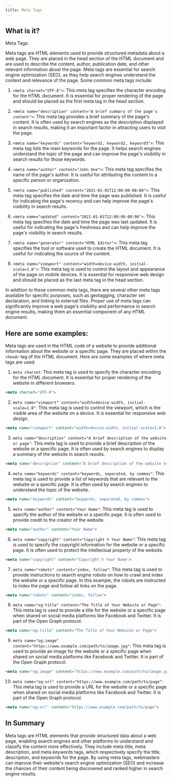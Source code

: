 ```yaml
---
title: Meta Tags
---
```




## What is it?

Meta Tags:

Meta tags are HTML elements used to provide structured metadata about a web page. They are placed in the head section of the HTML document and are used to describe the content, author, publication date, and other relevant information about the page. Meta tags are essential for search engine optimization (SEO), as they help search engines understand the context and relevance of the page. Some common meta tags include:

1. `<meta charset="UTF-8">`: This meta tag specifies the character encoding for the HTML document. It is essential for proper rendering of the page and should be placed as the first meta tag in the head section.

2. `<meta name="description" content="A brief summary of the page's content">`: This meta tag provides a brief summary of the page's content. It is often used by search engines as the description displayed in search results, making it an important factor in attracting users to visit the page.

3. `<meta name="keywords" content="keyword1, keyword2, keyword3">`: This meta tag lists the main keywords for the page. It helps search engines understand the topic of the page and can improve the page's visibility in search results for those keywords.

4. `<meta name="author" content="John Doe">`: This meta tag specifies the name of the page's author. It is useful for attributing the content to a specific person or organization.

5. `<meta name="published" content="2021-01-01T12:00:00-08:00">`: This meta tag specifies the date and time the page was published. It is useful for indicating the page's recency and can help improve the page's visibility in search results.

6. `<meta name="updated" content="2021-01-01T12:00:00-08:00">`: This meta tag specifies the date and time the page was last updated. It is useful for indicating the page's freshness and can help improve the page's visibility in search results.

7. `<meta name="generator" content="HTML Editor">`: This meta tag specifies the tool or software used to create the HTML document. It is useful for indicating the source of the content.

8. `<meta name="viewport" content="width=device-width, initial-scale=1.0">`: This meta tag is used to control the layout and appearance of the page on mobile devices. It is essential for responsive web design and should be placed as the last meta tag in the head section.

In addition to these common meta tags, there are several other meta tags available for specific purposes, such as geotagging, character set declaration, and linking to external files. Proper use of meta tags can significantly improve a web page's visibility and performance in search engine results, making them an essential component of any HTML document.

## Here are some examples:

Meta tags are used in the HTML code of a website to provide additional information about the website or a specific page. They are placed within the `<head>` tag of the HTML document. Here are some examples of where meta tags are used:

1. `meta charset`: This meta tag is used to specify the character encoding for the HTML document. It is essential for proper rendering of the website in different browsers.

```html
<meta charset="UTF-8">
```

2. `meta name="viewport" content="width=device-width, initial-scale=1.0"`: This meta tag is used to control the viewport, which is the visible area of the website on a device. It is essential for responsive web design.

```html
<meta name="viewport" content="width=device-width, initial-scale=1.0">
```

3. `meta name="description" content="A brief description of the website or page"`: This meta tag is used to provide a brief description of the website or a specific page. It is often used by search engines to display a summary of the website in search results.

```html
<meta name="description" content="A brief description of the website or page">
```

4. `meta name="keywords" content="keywords, separated, by commas"`: This meta tag is used to provide a list of keywords that are relevant to the website or a specific page. It is often used by search engines to understand the topic of the website.

```html
<meta name="keywords" content="keywords, separated, by commas">
```

5. `meta name="author" content="Your Name"`: This meta tag is used to specify the author of the website or a specific page. It is often used to provide credit to the creator of the website.

```html
<meta name="author" content="Your Name">
```

6. `meta name="copyright" content="Copyright © Your Name"`: This meta tag is used to specify the copyright information for the website or a specific page. It is often used to protect the intellectual property of the website.

```html
<meta name="copyright" content="Copyright © Your Name">
```

7. `meta name="robots" content="index, follow"`: This meta tag is used to provide instructions to search engine robots on how to crawl and index the website or a specific page. In this example, the robots are instructed to index the page and follow all links on the page.

```html
<meta name="robots" content="index, follow">
```

8. `meta name="og:title" content="The Title of Your Website or Page"`: This meta tag is used to provide a title for the website or a specific page when shared on social media platforms like Facebook and Twitter. It is part of the Open Graph protocol.

```html
<meta name="og:title" content="The Title of Your Website or Page">
```

9. `meta name="og:image" content="https://www.example.com/path/to/image.jpg"`: This meta tag is used to provide an image for the website or a specific page when shared on social media platforms like Facebook and Twitter. It is part of the Open Graph protocol.

```html
<meta name="og:image" content="https://www.example.com/path/to/image.jpg">
```

10. `meta name="og:url" content="https://www.example.com/path/to/page"`: This meta tag is used to provide a URL for the website or a specific page when shared on social media platforms like Facebook and Twitter. It is part of the Open Graph protocol.

```html
<meta name="og:url" content="https://www.example.com/path/to/page">
```

## In Summary

Meta tags are HTML elements that provide structured data about a web page, enabling search engines and other platforms to understand and classify the content more effectively. They include meta title, meta description, and meta keywords tags, which respectively specify the title, description, and keywords for the page. By using meta tags, webmasters can improve their website's search engine optimization (SEO) and increase the chances of their content being discovered and ranked higher in search engine results.